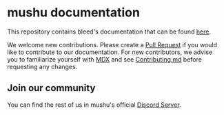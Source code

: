 # mushu documentation

This repository contains bleed's documentation that can be found [here](https://docs.clipzy.org/).

We welcome new contributions. Please create a [Pull Request](https://github.com/ju/docs/pulls) if you would like to contribute to our documentation. For new contributors, we advise you to familiarize yourself with [MDX](https://mintlify.com/docs/page) and see [Contributing.md](https://github.com/ju/docs/blob/main/CONTRIBUTING.md) before requesting any changes.

## Join our community

You can find the rest of us in mushu's official [Discord Server](https://discord.gg/mushu).
